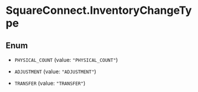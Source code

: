 # SquareConnect.InventoryChangeType

## Enum


* `PHYSICAL_COUNT` (value: `"PHYSICAL_COUNT"`)

* `ADJUSTMENT` (value: `"ADJUSTMENT"`)

* `TRANSFER` (value: `"TRANSFER"`)


